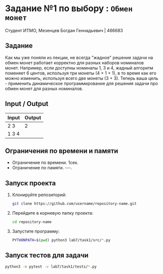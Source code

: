 # Задание №1 по выбору  : `Обмен монет`
Студент ИТМО, Мезенцев Богдан Геннадьевич | 466683

## Задание
Как мы уже поняли из лекции, не всегда "жадное" решение задачи на обмен монет работает корректно для разных наборов номиналов монет. 
Например, если доступны номиналы 1, 3 и 4, жадный алгоритм поменяет 6 центов, используя три монеты (4 + 1 + 1), в то время как его можно изменить, используя всего две монеты (3 + 3). Теперь ваша цель - применить динамическое программирование для решения задачи про обмен монет для разных номиналов.

## Input / Output 

| Input | Output |
|-------|--------|
| 2 3   | 2      | 
| 1 3 4 |        |

## Ограничения по времени и памяти

- Ограничение по времени. 1сек.
- Ограничение по памяти. ---.

## Запуск проекта
1. Клонируйте репозиторий:
   ```bash
   git clone https://github.com/username/repository-name.git
   ```
2. Перейдите в корневую папку проекта:
   ```bash
   cd repository-name
   ```
3. Запустите программу:
   ```bash
   PYTHONPATH=$(pwd) python3 lab7/task1/src/*.py
   ```

## Запуск тестов для задачи
   ```bash
  python3 -m pytest -v lab7/task1/tests/*.py
   ```
